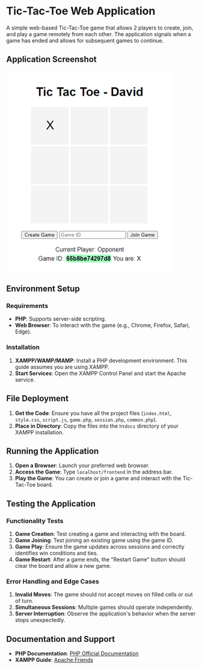 # Tic-Tac-Toe Web Application

A simple web-based Tic-Tac-Toe game that allows 2 players to create, join, and play a game remotely from each other. The application signals when a game has ended and allows for subsequent games to continue.

## Application Screenshot
![Tic-Tac-Toe](./screenshot.png)

## Environment Setup

### Requirements

- **PHP**: Supports server-side scripting.
- **Web Browser**: To interact with the game (e.g., Chrome, Firefox, Safari, Edge).

### Installation

1. **XAMPP/WAMP/MAMP**: Install a PHP development environment. This guide assumes you are using XAMPP.
2. **Start Services**: Open the XAMPP Control Panel and start the Apache service.

## File Deployment

1. **Get the Code**: Ensure you have all the project files (`index.html`, `style.css`, `script.js`, `game.php`, `session.php`, `common.php`).
2. **Place in Directory**: Copy the files into the `htdocs` directory of your XAMPP installation.

## Running the Application

1. **Open a Browser**: Launch your preferred web browser.
2. **Access the Game**: Type `localhost/frontend` in the address bar.
3. **Play the Game**: You can create or join a game and interact with the Tic-Tac-Toe board.

## Testing the Application

### Functionality Tests

1. **Game Creation**: Test creating a game and interacting with the board.
2. **Game Joining**: Test joining an existing game using the game ID.
3. **Game Play**: Ensure the game updates across sessions and correctly identifies win conditions and ties.
4. **Game Restart**: After a game ends, the "Restart Game" button should clear the board and allow a new game.

### Error Handling and Edge Cases

1. **Invalid Moves**: The game should not accept moves on filled cells or out of turn.
2. **Simultaneous Sessions**: Multiple games should operate independently.
3. **Server Interruption**: Observe the application's behavior when the server stops unexpectedly.

## Documentation and Support

- **PHP Documentation**: [PHP Official Documentation](https://www.php.net/docs.php)
- **XAMPP Guide**: [Apache Friends](https://www.apachefriends.org/index.html)

